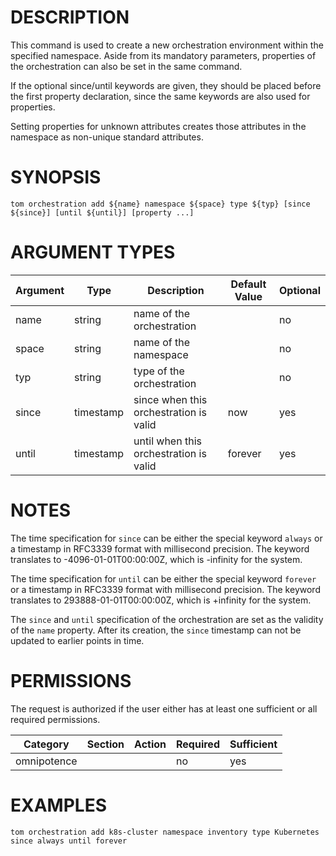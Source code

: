 # DESCRIPTION

This command is used to create a new orchestration environment within the
specified namespace. Aside from its mandatory parameters, properties
of the orchestration can also be set in the same command.

If the optional since/until keywords are given, they should be placed
before the first property declaration, since the same keywords are
also used for properties.

Setting properties for unknown attributes creates those attributes in
the namespace as non-unique standard attributes.

# SYNOPSIS

```
tom orchestration add ${name} namespace ${space} type ${typ} [since ${since}] [until ${until}] [property ...]
```

# ARGUMENT TYPES

Argument | Type | Description | Default Value | Optional
 ------- | ---- | ----------- | ------------- | --------
name | string | name of the orchestration | | no
space | string | name of the namespace | | no
typ | string | type of the orchestration | | no
since | timestamp | since when this orchestration is valid | now | yes
until | timestamp | until when this orchestration is valid | forever | yes

# NOTES

The time specification for `since` can be either the special keyword
`always` or a timestamp in RFC3339 format with millisecond precision.
The keyword translates to -4096-01-01T00:00:00Z, which is -infinity
for the system.

The time specification for `until` can be either the special keyword
`forever` or a timestamp in RFC3339 format with millisecond precision.
The keyword translates to 293888-01-01T00:00:00Z, which is +infinity
for the system.

The `since` and `until` specification of the orchestration are set as the
validity of the `name` property. After its creation, the `since`
timestamp can not be updated to earlier points in time.

# PERMISSIONS

The request is authorized if the user either has at least one
sufficient or all required permissions.

Category | Section | Action | Required | Sufficient
 ------- | ------- | ------ | -------- | ----------
omnipotence | | | no | yes

# EXAMPLES

```
tom orchestration add k8s-cluster namespace inventory type Kubernetes since always until forever
```
